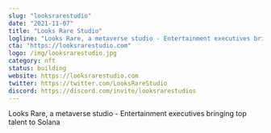 ```yaml
---
slug: "looksrarestudio"
date: "2021-11-07"
title: "Looks Rare Studio"
logline: "Looks Rare, a metaverse studio - Entertainment executives bringing top talent to Solana"
cta: "https://looksrarestudio.com"
logo: /img/looksrarestudio.jpg
category: nft
status: building
website: https://looksrarestudio.com
twitter: https://twitter.com/LooksRareStudio
discord: https://discord.com/invite/looksrarestudios
---
```


Looks Rare, a metaverse studio - Entertainment executives bringing top talent to Solana
